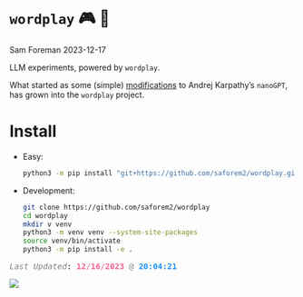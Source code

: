 # `wordplay` 🎮 💬
Sam Foreman
2023-12-17

LLM experiments, powered by `wordplay`.

What started as some (simple)
[modifications](https://github.com/saforem2/nanoGPT) to Andrej
Karpathy’s `nanoGPT`, has grown into the `wordplay` project.

# Install

- Easy:

  ``` bash
  python3 -m pip install "git+https://github.com/saforem2/wordplay.git"
  ```

- Development:

  ``` bash
  git clone https://github.com/saforem2/wordplay
  cd wordplay
  mkdir v venv
  python3 -m venv venv --system-site-packages
  source venv/bin/activate
  python3 -m pip install -e .
  ```

<!-- # `wordplay` -->
<!---->
<!-- A minimal LLM implementation for research and education. -->
<!-- &title=visitors) -->
<!-- &edge_flat=false) -->
<!-- <p align="center"> -->
<!-- <a href="https://hits.seeyoufarm.com"> -->
<!--     <img align="center" src="https://hits.seeyoufarm.com/api/count/incr/badge.svg?url=https%3A%2F%2Fsaforem2.github.io%2Fwordplay&count_bg=%2300CCFF&title_bg=%23303030&icon=&icon_color=%23E7E7E7&title=hits&edge_flat=false"/> -->
<!--   </a> -->
<!-- </p> -->
<!-- ## []{.pink-text} Last Updated -->
<pre style="white-space:pre;overflow-x:auto;line-height:normal;font-family:Menlo,'DejaVu Sans Mono',consolas,'Courier New',monospace"><span style="color: #7f7f7f; text-decoration-color: #7f7f7f; font-style: italic">Last Updated</span>: <span style="color: #f06292; text-decoration-color: #f06292; font-weight: bold">12</span><span style="color: #f06292; text-decoration-color: #f06292">/</span><span style="color: #f06292; text-decoration-color: #f06292; font-weight: bold">16</span><span style="color: #f06292; text-decoration-color: #f06292">/</span><span style="color: #f06292; text-decoration-color: #f06292; font-weight: bold">2023</span> <span style="color: #7f7f7f; text-decoration-color: #7f7f7f">@</span> <span style="color: #1a8fff; text-decoration-color: #1a8fff; font-weight: bold">20:04:21</span>
</pre>

![](https://hits.seeyoufarm.com/api/count/incr/badge.svg?url=https%3A%2F%2Fsaforem2.github.io%2Fwordplay&count_bg=%23222222&title_bg=%23303030&icon=&icon_color=%23E7E7E7)
